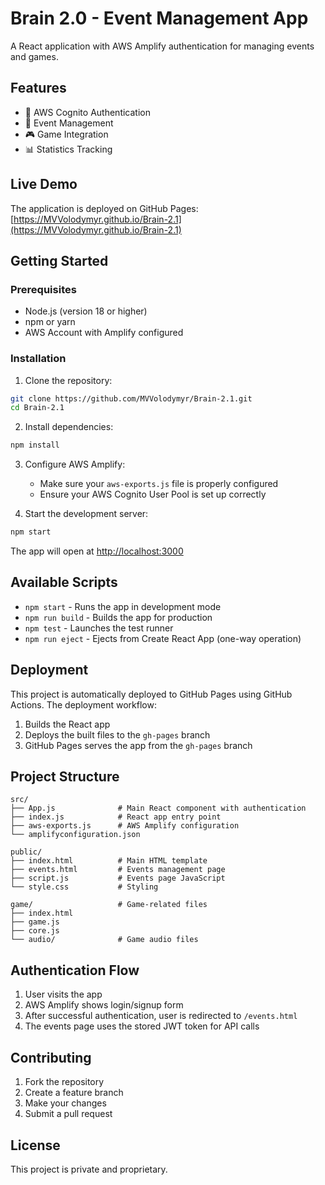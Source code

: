 # Brain 2.0 - Event Management App

A React application with AWS Amplify authentication for managing events and games.

## Features

- 🔐 AWS Cognito Authentication
- 📅 Event Management
- 🎮 Game Integration
- 📊 Statistics Tracking

## Live Demo

The application is deployed on GitHub Pages: [https://MVVolodymyr.github.io/Brain-2.1](https://MVVolodymyr.github.io/Brain-2.1)

## Getting Started

### Prerequisites

- Node.js (version 18 or higher)
- npm or yarn
- AWS Account with Amplify configured

### Installation

1. Clone the repository:
```bash
git clone https://github.com/MVVolodymyr/Brain-2.1.git
cd Brain-2.1
```

2. Install dependencies:
```bash
npm install
```

3. Configure AWS Amplify:
   - Make sure your `aws-exports.js` file is properly configured
   - Ensure your AWS Cognito User Pool is set up correctly

4. Start the development server:
```bash
npm start
```

The app will open at [http://localhost:3000](http://localhost:3000)

## Available Scripts

- `npm start` - Runs the app in development mode
- `npm run build` - Builds the app for production
- `npm test` - Launches the test runner
- `npm run eject` - Ejects from Create React App (one-way operation)

## Deployment

This project is automatically deployed to GitHub Pages using GitHub Actions. The deployment workflow:

1. Builds the React app
2. Deploys the built files to the `gh-pages` branch
3. GitHub Pages serves the app from the `gh-pages` branch

## Project Structure

```
src/
├── App.js              # Main React component with authentication
├── index.js            # React app entry point
├── aws-exports.js      # AWS Amplify configuration
└── amplifyconfiguration.json

public/
├── index.html          # Main HTML template
├── events.html         # Events management page
├── script.js           # Events page JavaScript
└── style.css           # Styling

game/                   # Game-related files
├── index.html
├── game.js
├── core.js
└── audio/              # Game audio files
```

## Authentication Flow

1. User visits the app
2. AWS Amplify shows login/signup form
3. After successful authentication, user is redirected to `/events.html`
4. The events page uses the stored JWT token for API calls

## Contributing

1. Fork the repository
2. Create a feature branch
3. Make your changes
4. Submit a pull request

## License

This project is private and proprietary.
